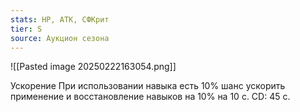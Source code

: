 ```yaml
---
stats: HP, АТК, СФКрит
tier: S
source: Аукцион сезона
---
```

![[Pasted image 20250222163054.png]]

Ускорение
При использовании навыка есть 10% шанс ускорить применение и восстановление навыков на 10% на 10 с. CD: 45 с.

